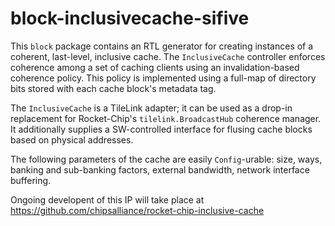 # block-inclusivecache-sifive

This `block` package contains an RTL generator for creating instances of a coherent, last-level, inclusive cache.
The `InclusiveCache` controller enforces coherence among a set of caching clients
using an invalidation-based coherence policy. 
This policy is implemented using a full-map of directory bits stored with each cache block's metadata tag.

The `InclusiveCache` is a TileLink adapter;
it can be used as a drop-in replacement for Rocket-Chip's `tilelink.BroadcastHub` coherence manager.
It additionally supplies a SW-controlled interface for flusing cache blocks based on physical addresses.

The following parameters of the cache are easily `Config`-urable: 
size, ways, banking and sub-banking factors, external bandwidth, network interface buffering.

Ongoing developent of this IP will take place at https://github.com/chipsalliance/rocket-chip-inclusive-cache
